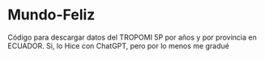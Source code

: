 # Mundo-Feliz
Código para descargar datos del TROPOMI 5P por años y por provincia en ECUADOR. Si, lo Hice con ChatGPT, pero por lo menos me gradué
